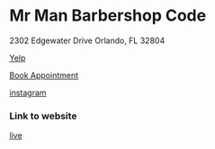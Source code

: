 
# Mr Man Barbershop Code

2302 Edgewater Drive
Orlando, FL 32804

[Yelp](https://www.yelp.com/biz/mr-man-barbershop-shop-orlando)

[Book Appointment](https://www.genbook.com/bookings/slot/reservation/30329203?s=.)

[instagram](https://www.instagram.com/mrmancollegepark/)


### Link to website
[live](https://5e18ea0068289601952b4246--brave-stonebraker-d8debe.netlify.com/)





